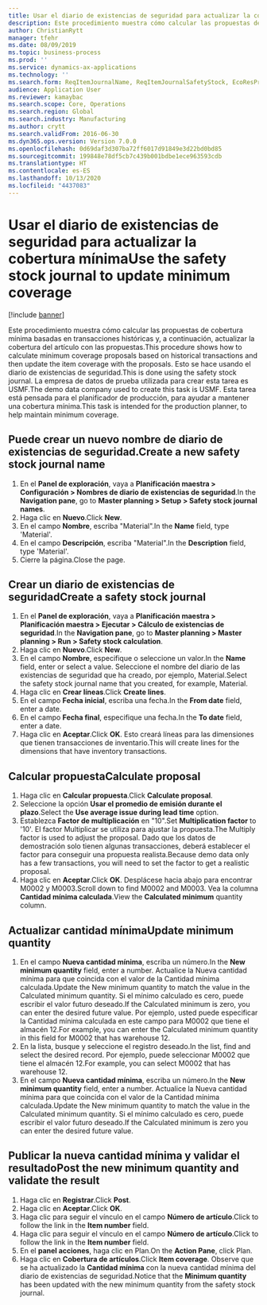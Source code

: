 ```yaml
---
title: Usar el diario de existencias de seguridad para actualizar la cobertura mínima
description: Este procedimiento muestra cómo calcular las propuestas de cobertura mínima basadas en transacciones históricas y, a continuación, actualizar la cobertura del artículo con las propuestas.
author: ChristianRytt
manager: tfehr
ms.date: 08/09/2019
ms.topic: business-process
ms.prod: ''
ms.service: dynamics-ax-applications
ms.technology: ''
ms.search.form: ReqItemJournalName, ReqItemJournalSafetyStock, EcoResProductInformationDialog, EcoResProductDetailsExtended, ReqItemTable
audience: Application User
ms.reviewer: kamaybac
ms.search.scope: Core, Operations
ms.search.region: Global
ms.search.industry: Manufacturing
ms.author: crytt
ms.search.validFrom: 2016-06-30
ms.dyn365.ops.version: Version 7.0.0
ms.openlocfilehash: 0d69daf3d307ba72ff6017d91849e3d22bd0bd85
ms.sourcegitcommit: 199848e78df5cb7c439b001bdbe1ece963593cdb
ms.translationtype: HT
ms.contentlocale: es-ES
ms.lasthandoff: 10/13/2020
ms.locfileid: "4437083"
---
```

# <a name="use-the-safety-stock-journal-to-update-minimum-coverage"></a><span data-ttu-id="17cb7-103">Usar el diario de existencias de seguridad para actualizar la cobertura mínima</span><span class="sxs-lookup"><span data-stu-id="17cb7-103">Use the safety stock journal to update minimum coverage</span></span>

[!include [banner](../../includes/banner.md)]

<span data-ttu-id="17cb7-104">Este procedimiento muestra cómo calcular las propuestas de cobertura mínima basadas en transacciones históricas y, a continuación, actualizar la cobertura del artículo con las propuestas.</span><span class="sxs-lookup"><span data-stu-id="17cb7-104">This procedure shows how to calculate minimum coverage proposals based on historical transactions and then update the item coverage with the proposals.</span></span> <span data-ttu-id="17cb7-105">Esto se hace usando el diario de existencias de seguridad.</span><span class="sxs-lookup"><span data-stu-id="17cb7-105">This is done using the safety stock journal.</span></span> <span data-ttu-id="17cb7-106">La empresa de datos de prueba utilizada para crear esta tarea es USMF.</span><span class="sxs-lookup"><span data-stu-id="17cb7-106">The demo data company used to create this task is USMF.</span></span> <span data-ttu-id="17cb7-107">Esta tarea está pensada para el planificador de producción, para ayudar a mantener una cobertura mínima.</span><span class="sxs-lookup"><span data-stu-id="17cb7-107">This task is intended for the production planner, to help maintain minimum coverage.</span></span>


## <a name="create-a-new-safety-stock-journal-name"></a><span data-ttu-id="17cb7-108">Puede crear un nuevo nombre de diario de existencias de seguridad.</span><span class="sxs-lookup"><span data-stu-id="17cb7-108">Create a new safety stock journal name</span></span>
1. <span data-ttu-id="17cb7-109">En el **Panel de exploración**, vaya a **Planificación maestra > Configuración > Nombres de diario de existencias de seguridad**.</span><span class="sxs-lookup"><span data-stu-id="17cb7-109">In the **Navigation pane**, go to **Master planning > Setup > Safety stock journal names**.</span></span>
2. <span data-ttu-id="17cb7-110">Haga clic en **Nuevo**.</span><span class="sxs-lookup"><span data-stu-id="17cb7-110">Click **New**.</span></span>
3. <span data-ttu-id="17cb7-111">En el campo **Nombre**, escriba "Material".</span><span class="sxs-lookup"><span data-stu-id="17cb7-111">In the **Name** field, type 'Material'.</span></span>
4. <span data-ttu-id="17cb7-112">En el campo **Descripción**, escriba "Material".</span><span class="sxs-lookup"><span data-stu-id="17cb7-112">In the **Description** field, type 'Material'.</span></span>
5. <span data-ttu-id="17cb7-113">Cierre la página.</span><span class="sxs-lookup"><span data-stu-id="17cb7-113">Close the page.</span></span>

## <a name="create-a-safety-stock-journal"></a><span data-ttu-id="17cb7-114">Crear un diario de existencias de seguridad</span><span class="sxs-lookup"><span data-stu-id="17cb7-114">Create a safety stock journal</span></span>
1. <span data-ttu-id="17cb7-115">En el **Panel de exploración**, vaya a **Planificación maestra > Planificación maestra > Ejecutar > Cálculo de existencias de seguridad**.</span><span class="sxs-lookup"><span data-stu-id="17cb7-115">In the **Navigation pane**, go to **Master planning > Master planning > Run > Safety stock calculation**.</span></span>
2. <span data-ttu-id="17cb7-116">Haga clic en **Nuevo**.</span><span class="sxs-lookup"><span data-stu-id="17cb7-116">Click **New**.</span></span>
3. <span data-ttu-id="17cb7-117">En el campo **Nombre**, especifique o seleccione un valor.</span><span class="sxs-lookup"><span data-stu-id="17cb7-117">In the **Name** field, enter or select a value.</span></span> <span data-ttu-id="17cb7-118">Seleccione el nombre del diario de las existencias de seguridad que ha creado, por ejemplo, Material.</span><span class="sxs-lookup"><span data-stu-id="17cb7-118">Select the safety stock journal name that you created, for example, Material.</span></span>  
4. <span data-ttu-id="17cb7-119">Haga clic en **Crear líneas**.</span><span class="sxs-lookup"><span data-stu-id="17cb7-119">Click **Create lines**.</span></span>
5. <span data-ttu-id="17cb7-120">En el campo **Fecha inicial**, escriba una fecha.</span><span class="sxs-lookup"><span data-stu-id="17cb7-120">In the **From date** field, enter a date.</span></span>  
6. <span data-ttu-id="17cb7-121">En el campo **Fecha final**, especifique una fecha.</span><span class="sxs-lookup"><span data-stu-id="17cb7-121">In the **To date** field, enter a date.</span></span>
7. <span data-ttu-id="17cb7-122">Haga clic en **Aceptar**.</span><span class="sxs-lookup"><span data-stu-id="17cb7-122">Click **OK**.</span></span> <span data-ttu-id="17cb7-123">Esto creará líneas para las dimensiones que tienen transacciones de inventario.</span><span class="sxs-lookup"><span data-stu-id="17cb7-123">This will create lines for the dimensions that have inventory transactions.</span></span>  

## <a name="calculate-proposal"></a><span data-ttu-id="17cb7-124">Calcular propuesta</span><span class="sxs-lookup"><span data-stu-id="17cb7-124">Calculate proposal</span></span>
1. <span data-ttu-id="17cb7-125">Haga clic en **Calcular propuesta**.</span><span class="sxs-lookup"><span data-stu-id="17cb7-125">Click **Calculate proposal**.</span></span>
2. <span data-ttu-id="17cb7-126">Seleccione la opción **Usar el promedio de emisión durante el plazo**.</span><span class="sxs-lookup"><span data-stu-id="17cb7-126">Select the **Use average issue during lead time** option.</span></span>
3. <span data-ttu-id="17cb7-127">Establezca **Factor de multiplicación** en "10".</span><span class="sxs-lookup"><span data-stu-id="17cb7-127">Set **Multiplication factor** to '10'.</span></span> <span data-ttu-id="17cb7-128">El factor Multiplicar se utiliza para ajustar la propuesta.</span><span class="sxs-lookup"><span data-stu-id="17cb7-128">The Multiply factor is used to adjust the proposal.</span></span> <span data-ttu-id="17cb7-129">Dado que los datos de demostración solo tienen algunas transacciones, deberá establecer el factor para conseguir una propuesta realista.</span><span class="sxs-lookup"><span data-stu-id="17cb7-129">Because demo data only has a few transactions, you will need to set the factor to get a realistic proposal.</span></span>  
4. <span data-ttu-id="17cb7-130">Haga clic en **Aceptar**.</span><span class="sxs-lookup"><span data-stu-id="17cb7-130">Click **OK**.</span></span> <span data-ttu-id="17cb7-131">Desplácese hacia abajo para encontrar M0002 y M0003.</span><span class="sxs-lookup"><span data-stu-id="17cb7-131">Scroll down to find M0002 and M0003.</span></span> <span data-ttu-id="17cb7-132">Vea la columna **Cantidad mínima calculada**.</span><span class="sxs-lookup"><span data-stu-id="17cb7-132">View the **Calculated minimum** quantity column.</span></span>   

## <a name="update-minimum-quantity"></a><span data-ttu-id="17cb7-133">Actualizar cantidad mínima</span><span class="sxs-lookup"><span data-stu-id="17cb7-133">Update minimum quantity</span></span>
1. <span data-ttu-id="17cb7-134">En el campo **Nueva cantidad mínima**, escriba un número.</span><span class="sxs-lookup"><span data-stu-id="17cb7-134">In the **New minimum quantity** field, enter a number.</span></span> <span data-ttu-id="17cb7-135">Actualice la Nueva cantidad mínima para que coincida con el valor de la Cantidad mínima calculada.</span><span class="sxs-lookup"><span data-stu-id="17cb7-135">Update the New minimum quantity to match the value in the Calculated minimum quantity.</span></span> <span data-ttu-id="17cb7-136">Si el mínimo calculado es cero, puede escribir el valor futuro deseado.</span><span class="sxs-lookup"><span data-stu-id="17cb7-136">If the Calculated minimum is zero,  you can enter the desired future value.</span></span> <span data-ttu-id="17cb7-137">Por ejemplo, usted puede especificar la Cantidad mínima calculada en este campo para M0002 que tiene el almacén 12.</span><span class="sxs-lookup"><span data-stu-id="17cb7-137">For example, you can enter the Calculated minimum quantity in this field for M0002 that has warehouse 12.</span></span>  
2. <span data-ttu-id="17cb7-138">En la lista, busque y seleccione el registro deseado.</span><span class="sxs-lookup"><span data-stu-id="17cb7-138">In the list, find and select the desired record.</span></span> <span data-ttu-id="17cb7-139">Por ejemplo, puede seleccionar M0002 que tiene el almacén 12.</span><span class="sxs-lookup"><span data-stu-id="17cb7-139">For example, you can select M0002 that has warehouse 12.</span></span>  
3. <span data-ttu-id="17cb7-140">En el campo **Nueva cantidad mínima**, escriba un número.</span><span class="sxs-lookup"><span data-stu-id="17cb7-140">In the **New minimum quantity** field, enter a number.</span></span> <span data-ttu-id="17cb7-141">Actualice la Nueva cantidad mínima para que coincida con el valor de la Cantidad mínima calculada.</span><span class="sxs-lookup"><span data-stu-id="17cb7-141">Update the New minimum quantity to match the value in the Calculated minimum quantity.</span></span> <span data-ttu-id="17cb7-142">Si el mínimo calculado es cero, puede escribir el valor futuro deseado.</span><span class="sxs-lookup"><span data-stu-id="17cb7-142">If the Calculated minimum is zero you can enter the desired future value.</span></span>  

## <a name="post-the-new-minimum-quantity-and-validate-the-result"></a><span data-ttu-id="17cb7-143">Publicar la nueva cantidad mínima y validar el resultado</span><span class="sxs-lookup"><span data-stu-id="17cb7-143">Post the new minimum quantity and validate the result</span></span>
1. <span data-ttu-id="17cb7-144">Haga clic en **Registrar**.</span><span class="sxs-lookup"><span data-stu-id="17cb7-144">Click **Post**.</span></span>
2. <span data-ttu-id="17cb7-145">Haga clic en **Aceptar**.</span><span class="sxs-lookup"><span data-stu-id="17cb7-145">Click **OK**.</span></span>
3. <span data-ttu-id="17cb7-146">Haga clic para seguir el vínculo en el campo **Número de artículo**.</span><span class="sxs-lookup"><span data-stu-id="17cb7-146">Click to follow the link in the **Item number** field.</span></span>
4. <span data-ttu-id="17cb7-147">Haga clic para seguir el vínculo en el campo **Número de artículo**.</span><span class="sxs-lookup"><span data-stu-id="17cb7-147">Click to follow the link in the **Item number** field.</span></span>
5. <span data-ttu-id="17cb7-148">En el **panel acciones**, haga clic en Plan.</span><span class="sxs-lookup"><span data-stu-id="17cb7-148">On the **Action Pane**, click Plan.</span></span>
6. <span data-ttu-id="17cb7-149">Haga clic en **Cobertura de artículos**.</span><span class="sxs-lookup"><span data-stu-id="17cb7-149">Click **Item coverage**.</span></span> <span data-ttu-id="17cb7-150">Observe que se ha actualizado la **Cantidad mínima** con la nueva cantidad mínima del diario de existencias de seguridad.</span><span class="sxs-lookup"><span data-stu-id="17cb7-150">Notice that the **Minimum quantity** has been updated with the new minimum quantity from the safety stock journal.</span></span>  

